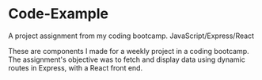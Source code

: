 # Code-Example
A project assignment from my coding bootcamp. JavaScript/Express/React

These are components I made for a weekly project in a coding bootcamp. 
The assignment's objective was to fetch and display data using dynamic routes in Express, with a React front  end. 
